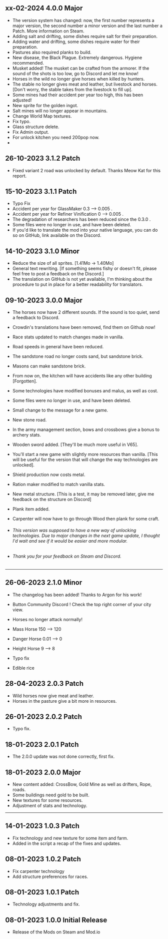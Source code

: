 ## xx-02-2024 4.0.0 Major
- The version system has changed: now, the first number represents a major version, the second number a minor version and the last number a Patch. More information on Steam.
- Adding salt and drifting, some dishes require salt for their preparation.
- Adding water and drifting, some dishes require water for their preparation.
- Pastures also required planks to build.
- New disease, the Black Plague. Extremely dangerous. Hygiene recommended.
- Musket added! The musket can be crafted from the armorer. If the sound of the shots is too low, go to Discord and let me know!
- Horses in the wild no longer give horses when killed by hunters.
- The stable no longer gives meat and leather, but livestock and horses. [Don't worry, the stable takes from the livestock to fill up].
- Some mines had their accident per year too high, this has been adjusted!
- New sprite for the golden ingot.
- Salt mines will no longer appear in mountains.
- Change World Map textures.
- Fix typo.
- Glass structure delete.
- Fix Admin output.
- For unlock kitchen you need 200pop now.
- 

## 26-10-2023 3.1.2 Patch
- Fixed variant 2 road was unlocked by default. Thanks Meow Kat for this report.

## 15-10-2023 3.1.1 Patch
- Typo Fix
- Accident per year for GlassMaker 0.3 --> 0.005 .
- Accident per year for Refiner Vinification 0 --> 0.005 .
- The degradation of researchers has been reduced since the 0.3.0 .
- Some files were no longer in use, and have been deleted.
- If you'd like to translate the mod into your native language, you can do so on GitHub, link available on the Discord.

## 14-10-2023 3.1.0 Minor
- Reduce the size of all sprites. [1.41Mo -> 1.40Mo]
- General text rewriting. [If something seems fishy or doesn't fit, please feel free to post a feedback on the Discord.]
- The translation on GitHub is not yet available, I'm thinking about the procedure to put in place for a better readability for translators.

## 09-10-2023 3.0.0 Major
- The horses now have 2 different sounds. If the sound is too quiet, send a feedback to Discord.
- Crowdin's translations have been removed, find them on Github now!
- Race stats updated to match changes made in vanilla.
- Road speeds in general have been reduced.
- The sandstone road no longer costs sand, but sandstone brick.
- Masons can make sandstone brick.
- From now on, the kitchen will have accidents like any other building [Forgotten].
- Some technologies have modified bonuses and malus, as well as cost.
- Some files were no longer in use, and have been deleted.
- Small change to the message for a new game.
- New stone road.
- In the army management section, bows and crossbows give a bonus to archery stats.
- Wooden sword added. [They'll be much more useful in V65].
- You'll start a new game with slightly more resources than vanilla. [This will be useful for the version that will change the way technologies are unlocked].
- Shield production now costs metal.
- Ration maker modified to match vanilla stats.
- New metal structure. [This is a test, it may be removed later, give me feedback on the structure on Discord]
- Plank item added.
- Carpenter will now have to go through Wood then plank for some craft.

- ###### This version was supposed to have a new way of unlocking technologies. Due to major changes in the next game update, I thought I'd wait and see if it would be easier and more modular.
- ###### Thank you for your feedback on Steam and Discord.

---
## 26-06-2023 2.1.0 Minor
- The changelog has been added! Thanks to Argon for his work!
- Button Community Discord ! Check the top right corner of your city view.


- Horses no longer attack normally!
- Mass Horse 150 --> 120
- Danger Horse 0.01 --> 0
- Height Horse 9 --> 8


- Typo fix
- Edible rice

## 28-04-2023 2.0.3 Patch
- Wild horses now give meat and leather.
- Horses in the pasture give a bit more in resources.

## 26-01-2023 2.0.2 Patch
- Typo fix.

## 18-01-2023 2.0.1 Patch
- The 2.0.0 update was not done correctly, first fix.

## 18-01-2023 2.0.0 Major
- New content added: CrossBow, Gold Mine as well as drifters, Rope, roads.
- Some buildings need gold to be built.
- New textures for some resources.
- Adjustment of stats and technology.

---
## 14-01-2023 1.0.3 Patch
- Fix technology and new texture for some item and farm.
- Added in the script a recap of the fixes and updates.

## 08-01-2023 1.0.2 Patch
- Fix carpenter technology
- Add structure preferences for races.

## 08-01-2023 1.0.1 Patch
- Technology adjustments and fix.

## 08-01-2023 1.0.0 Initial Release
- Release of the Mods on Steam and Mod.io